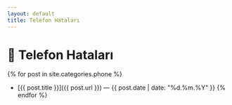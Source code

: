 ```yaml
---
layout: default
title: Telefon Hataları
---
```


# 📱 Telefon Hataları

{% for post in site.categories.phone %}
- [{{ post.title }}]({{ post.url }}) — {{ post.date | date: "%d.%m.%Y" }}
{% endfor %}
